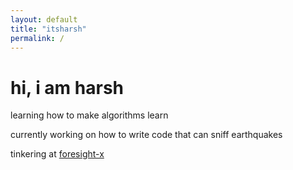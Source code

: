 ```yaml
---
layout: default
title: "itsharsh"
permalink: /
---
```


<div class="hero">
    <h1 class="hero-greeting">hi, i am <span class="underline">harsh</span></h1>
</div>

<div class="intro">
    <p>learning how to make algorithms learn</p>
    <p>currently working on how to write code that can sniff earthquakes</p>
    <p>tinkering at <a href="https://www.linkedin.com/company/foresight-x06/posts/?feedView=all" target="_blank">foresight-x</a></p>
</div>